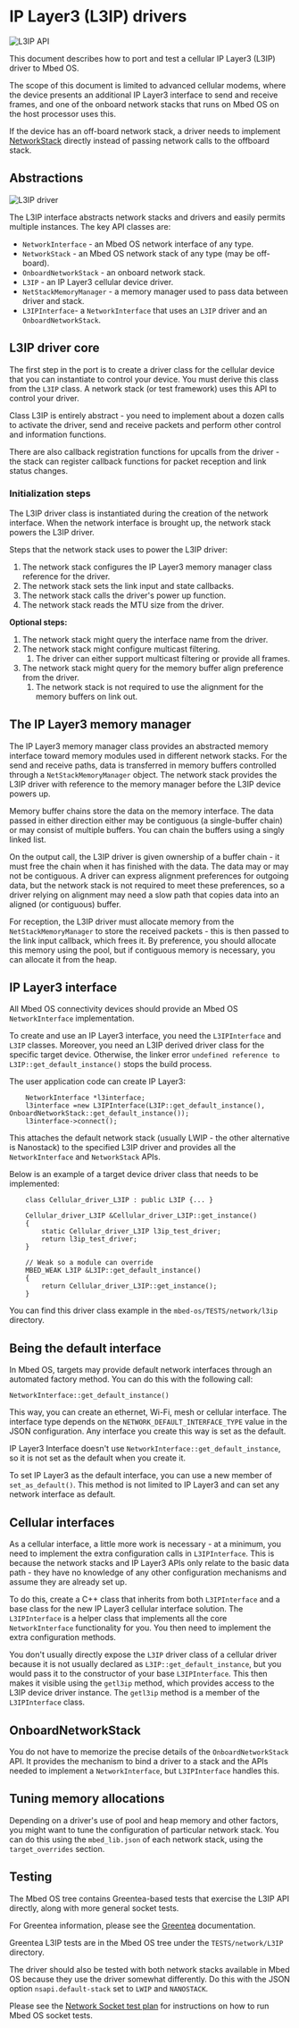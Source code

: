 <h1 id="l3-porting">IP Layer3 (L3IP) drivers</h1>

![L3IP API](https://raw.githubusercontent.com/ARMmbed/mbed-os-5-docs/v5.12/docs/images/l3ip.png)

This document describes how to port and test a cellular IP Layer3 (L3IP) driver to Mbed OS.

The scope of this document is limited to advanced cellular modems, where the device presents an additional IP Layer3 interface to send and receive frames, and one of the onboard network stacks that runs on Mbed OS on the host processor uses this.

If the device has an off-board network stack, a driver needs to implement [NetworkStack](../porting/networkstack.html) directly instead of passing network calls to the offboard stack.

## Abstractions

![L3IP driver](https://raw.githubusercontent.com/ARMmbed/mbed-os-5-docs/v5.12/docs/images/l3ip-driver.png)

The L3IP interface abstracts network stacks and drivers and easily permits multiple instances. The key API classes are:

- `NetworkInterface` - an Mbed OS network interface of any type.
- `NetworkStack` - an Mbed OS network stack of any type (may be off-board).
- `OnboardNetworkStack` - an onboard network stack.
- `L3IP` - an IP Layer3 cellular device driver.
- `NetStackMemoryManager` - a memory manager used to pass data between driver and stack.
- `L3IPInterface`- a `NetworkInterface` that uses an `L3IP` driver and an `OnboardNetworkStack`.

## L3IP driver core

The first step in the port is to create a driver class for the cellular device that you can instantiate to control your device. You must derive this class from the `L3IP` class. A network stack (or test framework) uses this API to control your driver.

Class L3IP is entirely abstract - you need to implement about a dozen calls to activate the driver, send and receive packets and perform other control and information functions.

There are also callback registration functions for upcalls from the driver - the stack can register callback functions for packet reception and link status changes.

### Initialization steps

The L3IP driver class is instantiated during the creation of the network interface. When the network interface is brought up, the network stack powers the L3IP driver.

Steps that the network stack uses to power the L3IP driver:

1. The network stack configures the IP Layer3 memory manager class reference for the driver.
1. The network stack sets the link input and state callbacks.
1. The network stack calls the driver's power up function.
1. The network stack reads the MTU size from the driver.

**Optional steps:**

1. The network stack might query the interface name from the driver.
1. The network stack might configure multicast filtering.
   1. The driver can either support multicast filtering or provide all frames.
1. The network stack might query for the memory buffer align preference from the driver.
   1. The network stack is not required to use the alignment for the memory buffers on link out.

## The IP Layer3 memory manager

The IP Layer3 memory manager class provides an abstracted memory interface toward memory modules used in different network stacks. For the send and receive paths, data is transferred in memory buffers controlled through a `NetStackMemoryManager` object. The network stack provides the L3IP driver with reference to the memory manager before the L3IP device powers up.

Memory buffer chains store the data on the memory interface. The data passed in either direction either may be contiguous (a single-buffer chain) or may consist of multiple buffers. You can chain the buffers using a singly linked list.

On the output call, the L3IP driver is given ownership of a buffer chain - it must free the chain when it has finished with the data. The data may or may not be contiguous. A driver can express alignment preferences for outgoing data, but the network stack is not required to meet these preferences, so a driver relying on alignment may need a slow path that copies data into an aligned (or contiguous) buffer.

For reception, the L3IP driver must allocate memory from the `NetStackMemoryManager` to store the received packets - this is then passed to the link input callback, which frees it. By preference, you should allocate this memory using the pool, but if contiguous memory is necessary, you can allocate it from the heap.

## IP Layer3 interface

All Mbed OS connectivity devices should provide an Mbed OS `NetworkInterface` implementation.

To create and use an IP Layer3 interface, you need the `L3IPInterface` and `L3IP` classes. Moreover, you need an L3IP derived driver class for the specific target device. Otherwise, the linker error `undefined reference to L3IP::get_default_instance()` stops the build process.

The user application code can create IP Layer3:

```
   	NetworkInterface *l3interface;
   	l3interface =new L3IPInterface(L3IP::get_default_instance(), OnboardNetworkStack::get_default_instance());
   	l3interface->connect();
```

This attaches the default network stack (usually LWIP - the other alternative is Nanostack) to the specified L3IP driver and provides all the `NetworkInterface` and `NetworkStack` APIs.

Below is an example of a target device driver class that needs to be implemented:

```
	class Cellular_driver_L3IP : public L3IP {... }

	Cellular_driver_L3IP &Cellular_driver_L3IP::get_instance()
	{
    	static Cellular_driver_L3IP l3ip_test_driver;
    	return l3ip_test_driver;
	}

	// Weak so a module can override
	MBED_WEAK L3IP &L3IP::get_default_instance()
	{
    	return Cellular_driver_L3IP::get_instance();
	}
```

You can find this driver class example in the `mbed-os/TESTS/network/l3ip` directory.

## Being the default interface

In Mbed OS, targets may provide default network interfaces through an automated factory method. You can do this with the following call:

	NetworkInterface::get_default_instance()

This way, you can create an ethernet, Wi-Fi, mesh or cellular interface. The interface type depends on the `NETWORK_DEFAULT_INTERFACE_TYPE` value in the JSON configuration. Any interface you create this way is set as the default.

IP Layer3 Interface doesn't use `NetworkInterface::get_default_instance`, so it is not set as the default when you create it.

To set IP Layer3 as the default interface, you can use a new member of `set_as_default()`. This method is not limited to IP Layer3 and can set any network interface as default.

## Cellular interfaces

As a cellular interface, a little more work is necessary - at a minimum, you need to implement the extra configuration calls in `L3IPInterface`. This is because the network stacks and IP Layer3 APIs only relate to the basic data path - they have no knowledge of any other configuration mechanisms and assume they are already set up.

To do this, create a C++ class that inherits from both `L3IPInterface` and a base class for the new IP Layer3 cellular interface solution. The `L3IPInterface` is a helper class that implements all the core `NetworkInterface` functionality for you. You then need to implement the extra configuration methods.

You don't usually directly expose the `L3IP` driver class of a cellular  driver because it is not usually declared as `L3IP::get_default_instance`, but you would pass it to the constructor of your base `L3IPInterface`. This then makes it visible using the `getl3ip` method, which provides access to the L3IP device driver instance. The `getl3ip` method is a member of the `L3IPInterface` class.

## OnboardNetworkStack

You do not have to memorize the precise details of the `OnboardNetworkStack` API. It provides the mechanism to bind a driver to a stack and the APIs needed to implement a `NetworkInterface`, but `L3IPInterface` handles this.

## Tuning memory allocations

Depending on a driver's use of pool and heap memory and other factors, you might want to tune the configuration of particular network stack. You can do this using the `mbed_lib.json` of each network stack, using the `target_overrides` section.

## Testing

The Mbed OS tree contains Greentea-based tests that exercise the L3IP API directly, along with more general socket tests.

For Greentea information, please see the [Greentea](../tools/greentea-testing-applications.html) documentation.

Greentea L3IP tests are in the Mbed OS tree under the `TESTS/network/L3IP` directory.

The driver should also be tested with both network stacks available in Mbed OS because they use the driver somewhat differently. Do this with the JSON option `nsapi.default-stack` set to `LWIP` and `NANOSTACK`.

Please see the [Network Socket test plan](https://github.com/ARMmbed/mbed-os/blob/master/TESTS/netsocket/README.md) for instructions on how to run Mbed OS socket tests.
